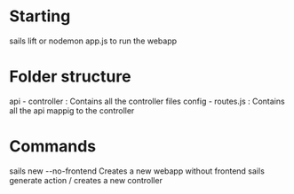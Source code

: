 # Starting
sails lift or nodemon app.js to run the webapp

# Folder structure
api - controller : Contains all the controller files
config - routes.js : Contains all the api mappig to the controller
# Commands
sails new <appname> --no-frontend Creates a new webapp without frontend
sails generate action <path>/<file> creates a new controller

